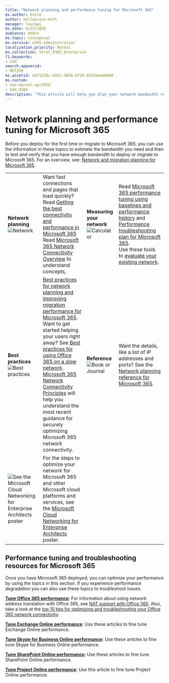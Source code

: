 ```yaml
---
title: "Network planning and performance tuning for Microsoft 365"
ms.author: kvice
author: kelleyvice-msft
manager: laurawi
ms.date: 6/23/2020
audience: Admin
ms.topic: conceptual
ms.service: o365-administration
localization_priority: Normal
ms.collection: Strat_O365_Enterprise
f1.keywords:
- CSH
search.appverid: 
- MET150
ms.assetid: e5f1228c-da3c-4654-bf16-d163daee8848
ms.custom:
- seo-marvel-apr2020
- Adm_O365
description: "This article will help you plan your network bandwidth requirements for Microsoft 365, and fine tune and troubleshoot performance."
---
```


# Network planning and performance tuning for Microsoft 365
Before you deploy for the first time or migrate to Microsoft 365, you can use the information in these topics to estimate the bandwidth you need and then to test and verify that you have enough bandwidth to deploy or migrate to Microsoft 365. For an overview, see: [Network and migration planning for Microsoft 365](network-and-migration-planning.md).
  
|||||
|:-----|:-----|:-----|:-----|
|**Network planning** <br/> ![Network](media/5e9dcd06-601b-4b28-88dc-f524e7548794.png)           <br/> |Want fast connections and pages that load quickly?  <br/> Read [Getting the best connectivity and performance in Microsoft 365](https://aka.ms/o365perfprinciples) <br/> Read [Microsoft 365 Network Connectivity Overview](https://docs.microsoft.com/office365/enterprise/office-365-networking-overview) to understand concepts,  <br/> |**Measuring your network** <br/> ![Calculator](media/d690a132-4884-40eb-a918-526bb3dff3cc.png)           <br/> |Read [Microsoft 365 performance tuning using baselines and performance history](performance-tuning-using-baselines-and-history.md) and [Performance troubleshooting plan for Microsoft 365](performance-troubleshooting-plan.md).  <br/> Use these tools to [evaluate your existing network](network-and-migration-planning.md#calculators).  <br/> |
|**Best practices** <br/> ![Best practices](media/2a659a5c-1007-47d3-a6c6-a19e018ab29b.png)           <br/> |[Best practices for network planning and improving migration performance for Microsoft 365](network-and-migration-planning.md#BestPractices). Want to get started helping your users right away? See [Best practices for using Office 365 on a slow network](https://support.office.com/article/fd16c8d2-4799-4c39-8fd7-045f06640166).  <br/> [Microsoft 365 Network Connectivity Principles](https://aka.ms/o365networkingprinciples) will help you understand the most recent guidance for securely optimizing Microsoft 365 network connectivity.  <br/> |**Reference** <br/> ![Book or Journal](media/56dff3c1-f605-48d8-811f-7d13ce639ecd.png)           <br/> |Want the details, like a list of IP addresses and ports? See the [Network planning reference for Microsoft 365](network-and-migration-planning.md#NetReference).  <br/> |
|![See the Microsoft Cloud Networking for Enterprise Architects poster](media/3094be9f-2407-4fa5-896d-aa66ef7b9bb9.png)           <br/> |For the steps to optimize your network for Microsoft 365 and other Microsoft cloud platforms and services, see the [Microsoft Cloud Networking for Enterprise Architects](https://aka.ms/cloudarchnetworking) poster.  <br/> |
   
## Performance tuning and troubleshooting resources for Microsoft 365
<a name="apptuning"> </a>

Once you have Microsoft 365 deployed, you can optimize your performance by using the topics in this section. If you experience performance degradation you can also use these topics to troubleshoot issues.
  
 **[Tune Office 365 performance](tune-office-365-performance.md)**: For information about using network address translation with Office 365, see [NAT support with Office 365](nat-support-with-office-365.md). Also, take a look at the [top 10 tips for optimizing and troubleshooting your Office 365 network connectivity](https://docs.microsoft.com/archive/blogs/onthewire/top-10-tips-for-optimising-troubleshooting-your-office-365-network-connectivity). 
  
 **[Tune Exchange Online performance](tune-exchange-online-performance.md)**: Use these articles to fine tune Exchange Online performance. 
  
 **[Tune Skype for Business Online performance](tune-skype-for-business-online-performance.md)**: Use these articles to fine tune Skype for Business Online performance. 
  
 **[Tune SharePoint Online performance](tune-sharepoint-online-performance.md)**: Use these articles to fine tune SharePoint Online performance. 
  
 **[Tune Project Online performance](https://support.office.com/article/12ba0ebd-c616-42e5-b9b6-cad570e8409c)**: Use this article to fine tune Project Online performance. 
